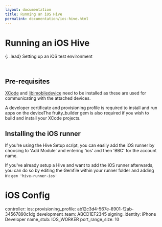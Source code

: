 ```yaml
---
layout: documentation
title: Running an iOS Hive
permalink: documentation/ios-hive.html
---
```


# Running an iOS Hive

{: .lead}
Setting up an iOS test environment

<br />

## Pre-requisites

[XCode](https://developer.apple.com/xcode/) and [libimobiledevice](http://www.libimobiledevice.org/) need to be installed as these are used for communicating with the attached devices.

A developer certificate and provisioning profile is required to install and run apps on the deviceThe fruity_builder gem is also required if you wish to build and install your XCode projects.

## Installing the iOS runner

If you're using the Hive Setup script, you can easily add the iOS runner by choosing to 'Add Module' and entering 'ios' and then 'BBC' for the account name.

If you've already setup a Hive and want to add the iOS runner afterwards, you can do so by editing the Gemfile within your runner folder and adding in:
`gem 'hive-runner-ios'`

# iOS Config

  controller:
    ios:
      provisioning_profile: ab12c3d4-567e-8901-f2ab-34567890c1dg
      development_team: ABCD1EF2345
      signing_identity: iPhone Developer
      name_stub: IOS_WORKER
      port_range_size: 10


